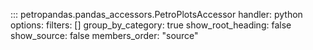 ::: petropandas.pandas_accessors.PetroPlotsAccessor
    handler: python
    options:
        filters: []
        group_by_category: true
        show_root_heading: false
        show_source: false
        members_order: "source"
